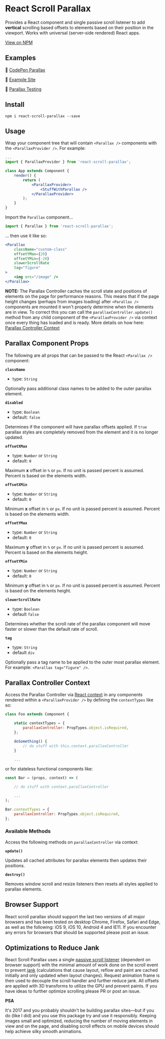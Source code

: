 # React Scroll Parallax

Provides a React component and single passive scroll listener to add **vertical** scrolling based offsets to elements based on their position in the viewport. Works with universal (server-side rendered) React apps.

[View on NPM](https://www.npmjs.com/package/react-scroll-parallax)

## Examples

🔗 [CodePen Parallax](https://codepen.io/jscottsmith/pen/eREbwz)

🔗 [Example Site](https://jscottsmith.github.io/react-scroll-parallax-examples/examples/parallax-example/)

🔗 [Parallax Testing](https://jscottsmith.github.io/react-scroll-parallax-examples/examples/parallax-test/)

## Install

```
npm i react-scroll-parallax --save
```

## Usage

Wrap your component tree that will contain `<Parallax />` components with the `<ParallaxProvider />`. For example:

```jsx
...
import { ParallaxProvider } from 'react-scroll-parallax';

class App extends Component {
    render() {
        return (
            <ParallaxProvider>
                <StuffWithParallax />
            </ParallaxProvider>
        );
    }
}

```

Import the `Parallax` component...

```javascript
import { Parallax } from 'react-scroll-parallax';
```

... then use it like so:

```jsx
<Parallax
    className="custom-class"
    offsetYMax={20}
    offsetYMin={-20}
    slowerScrollRate
    tag="figure"
>
    <img src="/image" />
</Parallax>
```

**NOTE:** The Parallax Controller caches the scroll state and positions of elements on the page for performance reasons. This means that if the page height changes (perhaps from images loading) after `<Parallax />` components are mounted it won't properly determine when the elements are in view. To correct this you can call the `parallaxController.update()` method from any child component of the `<ParallaxProvider />` via context once every thing has loaded and is ready. More details on how here: [Parallax Controller Context](#parallax-controller-context)

## Parallax Component Props

The following are all props that can be passed to the React `<Parallax />` component:

**`className`**

- type: `String`

Optionally pass additional class names to be added to the outer parallax element.

**`disabled`**

- type: `Boolean`
- default: `false`

Determines if the component will have parallax offsets applied. If `true` parallax styles are completely removed from the element and it is no longer updated.

**`offsetXMax`**

- type: `Number` or `String`
- default: `0`

Maximum **x** offset in `%` or `px`. If no unit is passed percent is assumed. Percent is based on the elements width.

**`offsetXMin`**

- type: `Number` or `String`
- default: `0`

Minimum **x** offset in `%` or `px`. If no unit is passed percent is assumed. Percent is based on the elements width.

**`offsetYMax`**

- type: `Number` or `String`
- default: `0`

Maximum **y** offset in `%` or `px`. If no unit is passed percent is assumed. Percent is based on the elements height.

**`offsetYMin`**

- type: `Number` or `String`
- default: `0`

Minimum **y** offset in `%` or `px`. If no unit is passed percent is assumed. Percent is based on the elements height.

**`slowerScrollRate`**

- type: `Boolean`
- default `false`

Determines whether the scroll rate of the parallax component will move faster or slower than the default rate of scroll.

**`tag`**

- type: `String`
- default `div`

Optionally pass a tag name to be applied to the outer most parallax element. For example: `<Parallax tag="figure" />`.

## Parallax Controller Context

Access the Parallax Controller via [React context](https://facebook.github.io/react/docs/context.html) in any components rendered within a `<ParallaxProvider />` by defining the `contextTypes` like so:

```jsx
class Foo extends Component {

    static contextTypes = {
        parallaxController: PropTypes.object.isRequired,
    };

    doSomething() {
        // do stuff with this.context.parallaxController
    }

    ...
```

or for stateless functional components like:

```jsx
const Bar = (props, context) => (

    // do stuff with context.parallaxController

    ...
);

Bar.contextTypes = {
    parallaxController: PropTypes.object.isRequired,
};

```

### Available Methods

Access the following methods on `parallaxController` via context:

**`update()`**

Updates all cached attributes for parallax elements then updates their positions.

**`destroy()`**

Removes window scroll and resize listeners then resets all styles applied to parallax elements.

## Browser Support

React scroll parallax should support the last two versions of all major browsers and has been tested on desktop Chrome, Firefox, Safari and Edge, as well as the following: iOS 9, iOS 10, Android 4 and IE11. If you encounter any errors for browsers that should be supported please post an issue.

## Optimizations to Reduce Jank

React Scroll Parallax uses a single [passive scroll listener](https://developer.mozilla.org/en-US/docs/Web/API/EventTarget/addEventListener#Improving_scrolling_performance_with_passive_listeners) (dependent on browser support) with the minimal amount of work done on the scroll event to prevent [jank](http://jankfree.org/) (calculations that cause layout, reflow and paint are cached initially and only updated when layout changes). Request animation frame is then used to decouple the scroll handler and further reduce jank. All offsets are applied with 3D transforms to utilize the GPU and prevent paints. If you have ideas to further optimize scrolling please PR or post an issue.

**PSA**

It's 2017 and you probably shouldn't be building parallax sites—but if you do (like I did) and you use this package try and use it responsibly. Keeping images small and optimized, reducing the number of moving elements in view and on the page, and disabling scroll effects on mobile devices should help achieve silky smooth animations.
